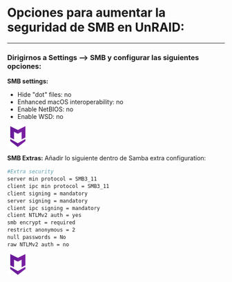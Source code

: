 # Opciones para aumentar la seguridad de SMB en UnRAID:
***

### Dirigirnos a Settings --> SMB y configurar las siguientes opciones:

**SMB settings:**

- Hide "dot" files: no
- Enhanced macOS interoperability: no
- Enable NetBIOS: no
- Enable WSD: no

![alt text](https://github.com/adam-p/markdown-here/raw/master/src/common/images/icon48.png "SMB settings")


**SMB Extras:**
Añadir lo siguiente dentro de Samba extra configuration:

```bash
#Extra security
server min protocol = SMB3_11
client ipc min protocol = SMB3_11
client signing = mandatory
server signing = mandatory
client ipc signing = mandatory
client NTLMv2 auth = yes
smb encrypt = required
restrict anonymous = 2
null passwords = No
raw NTLMv2 auth = no
```

![alt text](https://github.com/adam-p/markdown-here/raw/master/src/common/images/icon48.png "SMB extras")
